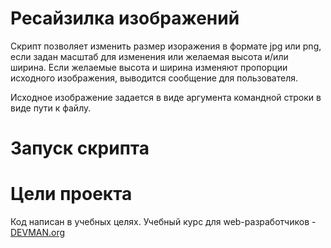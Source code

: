 # Ресайзилка изображений

Скрипт позволяет изменить размер изоражения в формате jpg или png, если задан масштаб для изменения или желаемая высота и/или ширина. Если желаемые высота и ширина изменяют пропорции исходного изображения, выводится сообщение для пользователя.

Исходное изображение задается в виде аргумента командной строки в виде пути к файлу.

# Запуск скрипта



# Цели проекта

Код написан в учебных целях. Учебный курс для web-разработчиков - [DEVMAN.org](https://devman.org)
